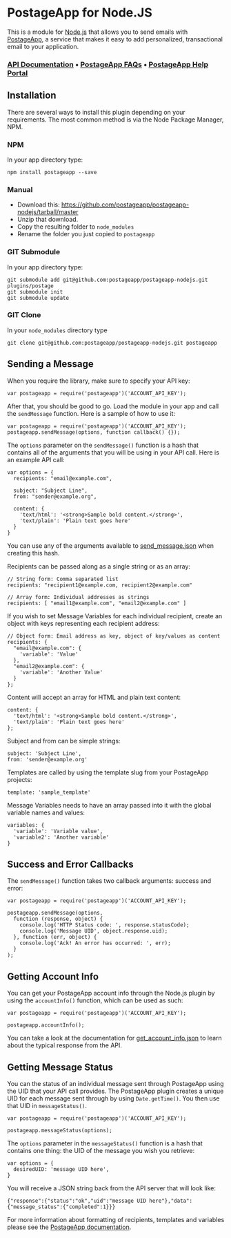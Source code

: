 # PostageApp for Node.JS

This is a module for [Node.js](http://nodejs.org/) that allows you to send
emails with [PostageApp](http://postageapp.com/), a service that makes it easy
to add personalized, transactional email to your application.

### [API Documentation](http://help.postageapp.com/faqs/api) &bull; [PostageApp FAQs](http://help.postageapp.com/faqs) &bull; [PostageApp Help Portal](http://help.postageapp.com)

## Installation

There are several ways to install this plugin depending on your requirements.
The most common method is via the Node Package Manager, NPM.

### NPM

In your app directory type:

    npm install postageapp --save

### Manual

  * Download this: https://github.com/postageapp/postageapp-nodejs/tarball/master
  * Unzip that download.
  * Copy the resulting folder to `node_modules`
  * Rename the folder you just copied to `postageapp`

### GIT Submodule

In your app directory type:

    git submodule add git@github.com:postageapp/postageapp-nodejs.git plugins/postage
    git submodule init
    git submodule update

### GIT Clone

In your `node_modules` directory type
<pre><code>git clone git@github.com:postageapp/postageapp-nodejs.git postageapp</code></pre>

## Sending a Message

When you require the library, make sure to specify your API key:

    var postageapp = require('postageapp')('ACCOUNT_API_KEY');

After that, you should be good to go. Load the module in your app and call the
`sendMessage` function. Here is a sample of how to use it:

    var postageapp = require('postageapp')('ACCOUNT_API_KEY');
    postageapp.sendMessage(options, function callback() {});

The `options` parameter on the `sendMessage()` function is a hash that contains
all of the arguments that you will be using in your API call. Here is an
example API call:

    var options = {
      recipients: "email@example.com",

      subject: "Subject Line",
      from: "sender@example.org",

      content: {
        'text/html': '<strong>Sample bold content.</strong>',
        'text/plain': 'Plain text goes here'
      }
    }

You can use any of the arguments available to
[send_message.json](http://help.postageapp.com/kb/api/send_message) when
creating this hash.

Recipients can be passed along as a single string or as an array:

    // String form: Comma separated list
    recipients: "recipient1@example.com, recipient2@example.com"

    // Array form: Individual addresses as strings
    recipients: [ "email1@example.com", "email2@example.com" ]

If you wish to set Message Variables for each individual recipient, create an
object with keys representing each recipient address:

    // Object form: Email address as key, object of key/values as content
    recipients: {
      "email@example.com": {
        'variable': 'Value'
      },
      "email2@example.com": {
        'variable': 'Another Value'
      }
    };

Content will accept an array for HTML and plain text content:

    content: {
      'text/html': '<strong>Sample bold content.</strong>',
      'text/plain': 'Plain text goes here'
    };

Subject and from can be simple strings:

    subject: 'Subject Line',
    from: 'sender@example.org'

Templates are called by using the template slug from your PostageApp projects:

    template: 'sample_template'

Message Variables needs to have an array passed into it with the global
variable names and values:

    variables: {
      'variable': 'Variable value',
      'variable2': 'Another variable'
    }

## Success and Error Callbacks

The `sendMessage()` function takes two callback arguments: success and error:

    var postageapp = require('postageapp')('ACCOUNT_API_KEY');

    postageapp.sendMessage(options,
      function (response, object) {
        console.log('HTTP Status code: ', response.statusCode);
        console.log('Message UID', object.response.uid);
      }, function (err, object) {
        console.log('Ack! An error has occurred: ', err);
      }
    );

## Getting Account Info

You can get your PostageApp account info through the Node.js plugin by using the
`accountInfo()` function, which can be used as such:

    var postageapp = require('postageapp')('ACCOUNT_API_KEY');

    postageapp.accountInfo();

You can take a look at the documentation for
[get_account_info.json](http://help.postageapp.com/kb/api/get_account_info) to
learn about the typical response from the API.

## Getting Message Status

You can the status of an individual message sent through PostageApp using the
UID that your API call provides. The PostageApp plugin creates a unique
UID for each message sent through by using `Date.getTime()`. You then use that
UID in `messageStatus()`.

    var postageapp = require('postageapp')('ACCOUNT_API_KEY');

    postageapp.messageStatus(options);

The `options` parameter in the `messageStatus()` function is a hash that
contains one thing: the UID of the message you wish you retrieve:

    var options = {
      desiredUID: 'message UID here',
    }

You will receive a JSON string back from the API server that will look like:

    {"response":{"status":"ok","uid":"message UID here"},"data":{"message_status":{"completed":1}}}

For more information about formatting of recipients, templates and variables
please see the [PostageApp documentation](http://help.postageapp.com/kb/api/send_message).
